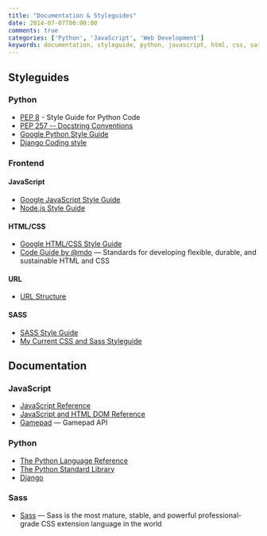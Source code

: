 ```yaml
---
title: "Documentation & Styleguides"
date: 2014-07-07T00:00:00
comments: true
categories: ['Python', 'JavaScript', 'Web Development']
keywords: documentation, styleguide, python, javascript, html, css, sass, web development
---
```


## Styleguides

### Python

* [PEP 8](http://www.python.org/dev/peps/pep-0008/) - Style Guide for Python Code
* [PEP 257 -- Docstring Conventions](https://www.python.org/dev/peps/pep-0257/)
* [Google Python Style Guide](https://google.github.io/styleguide/pyguide.html)
* [Django Coding style](https://docs.djangoproject.com/en/dev/internals/contributing/writing-code/coding-style/)

### Frontend

#### JavaScript

* [Google JavaScript Style Guide](https://google.github.io/styleguide/jsguide.html)
* [Node.js Style Guide](https://github.com/felixge/node-style-guide)

#### HTML/CSS

* [Google HTML/CSS Style Guide](https://google.github.io/styleguide/htmlcssguide.html)
* [Code Guide by @mdo](http://mdo.github.io/code-guide/) — Standards for developing flexible, durable, and sustainable HTML and CSS

#### URL

* [URL Structure](https://support.google.com/webmasters/answer/76329?hl=en)

#### SASS

* [SASS Style Guide](http://css-tricks.com/sass-style-guide/)
* [My Current CSS and Sass Styleguide](http://www.sitepoint.com/css-sass-styleguide/)

## Documentation

### JavaScript

* [JavaScript Reference](https://developer.mozilla.org/en-US/docs/JavaScript/Reference)
* [JavaScript and HTML DOM Reference](http://www.w3schools.com/jsref/default.asp)
* [Gamepad](https://www.w3.org/TR/gamepad/) — Gamepad API

### Python

* [The Python Language Reference](http://docs.python.org/3.8/reference/index.html)
* [The Python Standard Library](http://docs.python.org/3.8/library/index.html)
* [Django](https://docs.djangoproject.com/en/)

### Sass

* [Sass](http://sass-lang.com/) — Sass is the most mature, stable, and powerful professional-grade CSS extension language in the world
